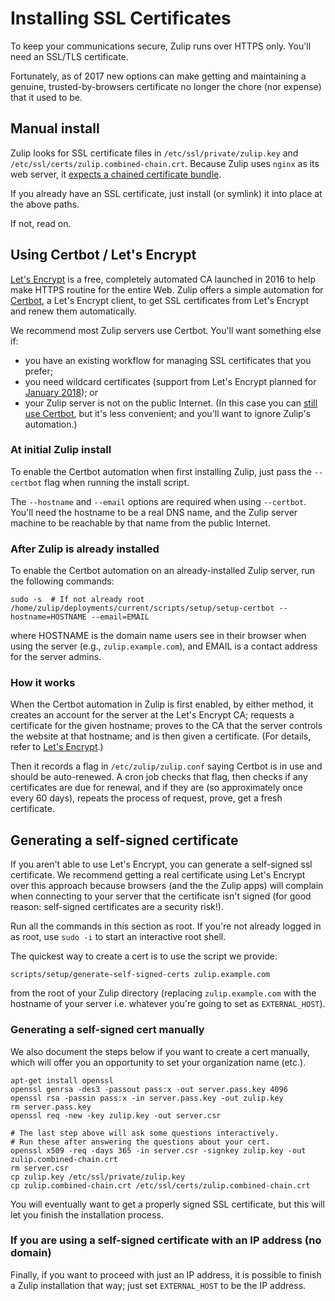 # Installing SSL Certificates

To keep your communications secure, Zulip runs over HTTPS only.
You'll need an SSL/TLS certificate.

Fortunately, as of 2017 new options can make getting and maintaining a
genuine, trusted-by-browsers certificate no longer the chore (nor
expense) that it used to be.

## Manual install

Zulip looks for SSL certificate files in `/etc/ssl/private/zulip.key`
and `/etc/ssl/certs/zulip.combined-chain.crt`.  Because Zulip uses
`nginx` as its web server, it [expects a chained certificate
bundle](http://nginx.org/en/docs/http/configuring_https_servers.html).

If you already have an SSL certificate, just install (or symlink) it
into place at the above paths.

If not, read on.

## Using Certbot / Let's Encrypt

[Let's Encrypt](https://letsencrypt.org/) is a free, completely
automated CA launched in 2016 to help make HTTPS routine for the
entire Web.  Zulip offers a simple automation for
[Certbot](https://certbot.eff.org/), a Let's Encrypt client, to get
SSL certificates from Let's Encrypt and renew them automatically.

We recommend most Zulip servers use Certbot.  You'll want something
else if:
* you have an existing workflow for managing SSL certificates
  that you prefer;
* you need wildcard certificates (support from Let's Encrypt planned
  for [January 2018][letsencrypt-wildcard]); or
* your Zulip server is not on the public Internet. (In this case you
  can [still use Certbot][certbot-manual-mode], but it's less
  convenient; and you'll want to ignore Zulip's automation.)

[letsencrypt-wildcard]: https://letsencrypt.org/2017/07/06/wildcard-certificates-coming-jan-2018.html
[certbot-manual-mode]: https://certbot.eff.org/docs/using.html#manual

### At initial Zulip install

To enable the Certbot automation when first installing Zulip, just
pass the `--certbot` flag when running the install script.

The `--hostname` and `--email` options are required when using
`--certbot`.  You'll need the hostname to be a real DNS name, and the
Zulip server machine to be reachable by that name from the public
Internet.

### After Zulip is already installed

To enable the Certbot automation on an already-installed Zulip
server, run the following commands:
```
sudo -s  # If not already root
/home/zulip/deployments/current/scripts/setup/setup-certbot --hostname=HOSTNAME --email=EMAIL
```
where HOSTNAME is the domain name users see in their browser when
using the server (e.g., `zulip.example.com`), and EMAIL is a contact
address for the server admins.

### How it works

When the Certbot automation in Zulip is first enabled, by either
method, it creates an account for the server at the Let's Encrypt CA;
requests a certificate for the given hostname; proves to the CA that
the server controls the website at that hostname; and is then given a
certificate.  (For details, refer to
[Let's Encrypt](https://letsencrypt.org/how-it-works/).)

Then it records a flag in `/etc/zulip/zulip.conf` saying Certbot is in
use and should be auto-renewed.  A cron job checks that flag, then
checks if any certificates are due for renewal, and if they are (so
approximately once every 60 days), repeats the process of request,
prove, get a fresh certificate.


## Generating a self-signed certificate

If you aren't able to use Let's Encrypt, you can generate a
self-signed ssl certificate.  We recommend getting a real certificate
using Let's Encrypt over this approach because browsers (and the the
Zulip apps) will complain when connecting to your server that the
certificate isn't signed (for good reason: self-signed certificates
are a security risk!).

Run all the commands in this section as root. If you're not already
logged in as root, use `sudo -i` to start an interactive root shell.

The quickest way to create a cert is to use the script we provide:

```
scripts/setup/generate-self-signed-certs zulip.example.com
```

from the root of your Zulip directory (replacing `zulip.example.com`
with the hostname of your server i.e. whatever you're going to set as
`EXTERNAL_HOST`).

### Generating a self-signed cert manually

We also document the steps below if you want to create a cert
manually, which will offer you an opportunity to set your organization
name (etc.).

```
apt-get install openssl
openssl genrsa -des3 -passout pass:x -out server.pass.key 4096
openssl rsa -passin pass:x -in server.pass.key -out zulip.key
rm server.pass.key
openssl req -new -key zulip.key -out server.csr

# The last step above will ask some questions interactively.
# Run these after answering the questions about your cert.
openssl x509 -req -days 365 -in server.csr -signkey zulip.key -out zulip.combined-chain.crt
rm server.csr
cp zulip.key /etc/ssl/private/zulip.key
cp zulip.combined-chain.crt /etc/ssl/certs/zulip.combined-chain.crt
```

You will eventually want to get a properly signed SSL certificate, but
this will let you finish the installation process.

### If you are using a self-signed certificate with an IP address (no domain)

Finally, if you want to proceed with just an IP address, it is
possible to finish a Zulip installation that way; just set
`EXTERNAL_HOST` to be the IP address.
